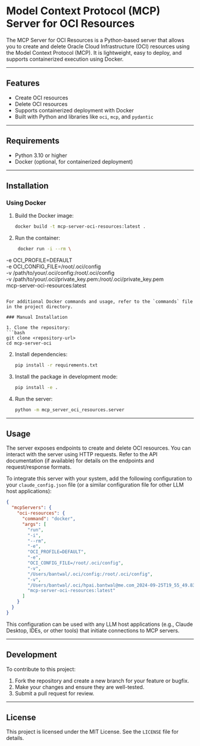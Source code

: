 # Model Context Protocol (MCP) Server for OCI Resources

The MCP Server for OCI Resources is a Python-based server that allows you to create and delete Oracle Cloud Infrastructure (OCI) resources using the Model Context Protocol (MCP). It is lightweight, easy to deploy, and supports containerized execution using Docker.

---

## Features

- Create OCI resources
- Delete OCI resources
- Supports containerized deployment with Docker
- Built with Python and libraries like `oci`, `mcp`, and `pydantic`

---

## Requirements

- Python 3.10 or higher
- Docker (optional, for containerized deployment)

---

## Installation

### Using Docker

1. Build the Docker image:
   ```bash
   docker build -t mcp-server-oci-resources:latest .
   ```

2. Run the container:
   ```bash
    docker run -i --rm \
  -e OCI_PROFILE=DEFAULT \
  -e OCI_CONFIG_FILE=/root/.oci/config \
  -v /path/to/your/.oci/config:/root/.oci/config \
  -v /path/to/your/.oci/private_key.pem:/root/.oci/private_key.pem \
  mcp-server-oci-resources:latest
   ```

For additional Docker commands and usage, refer to the `commands` file in the project directory.

### Manual Installation

1. Clone the repository:
   ```bash
   git clone <repository-url>
   cd mcp-server-oci
   ```

2. Install dependencies:
   ```bash
   pip install -r requirements.txt
   ```

3. Install the package in development mode:
   ```bash
   pip install -e .
   ```

4. Run the server:
   ```bash
   python -m mcp_server_oci_resources.server
   ```

---

## Usage

The server exposes endpoints to create and delete OCI resources. You can interact with the server using HTTP requests. Refer to the API documentation (if available) for details on the endpoints and request/response formats.

To integrate this server with your system, add the following configuration to your `claude_config.json` file (or a similar configuration file for other LLM host applications):

```json
{
  "mcpServers": {
    "oci-resources": {
      "command": "docker",
      "args": [
        "run",
        "-i",
        "--rm",
        "-e",
        "OCI_PROFILE=DEFAULT",
        "-e",
        "OCI_CONFIG_FILE=/root/.oci/config",
        "-v",
        "/Users/bantwal/.oci/config:/root/.oci/config",
        "-v",
        "/Users/bantwal/.oci/hpai.bantwal@me.com_2024-09-25T19_55_49.831Z.pem:/root/.oci/hpai.bantwal@me.com_2024-09-25T19_55_49.831Z.pem",
        "mcp-server-oci-resources:latest"
      ]
    }
  }
}
```

This configuration can be used with any LLM host applications (e.g., Claude Desktop, IDEs, or other tools) that initiate connections to MCP servers.

---

## Development

To contribute to this project:

1. Fork the repository and create a new branch for your feature or bugfix.
2. Make your changes and ensure they are well-tested.
3. Submit a pull request for review.

---

## License

This project is licensed under the MIT License. See the `LICENSE` file for details.
